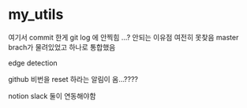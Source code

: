 # my_utils

여기서 commit 한게 git log 에 안찍힘
...? 안되는 이유점
여전히 못찾음
master brach가 물려있었고 하나로 통합했음

edge detection

github 비번을 reset 하라는 알림이 옴...????

notion slack 둘이 연동해야함
